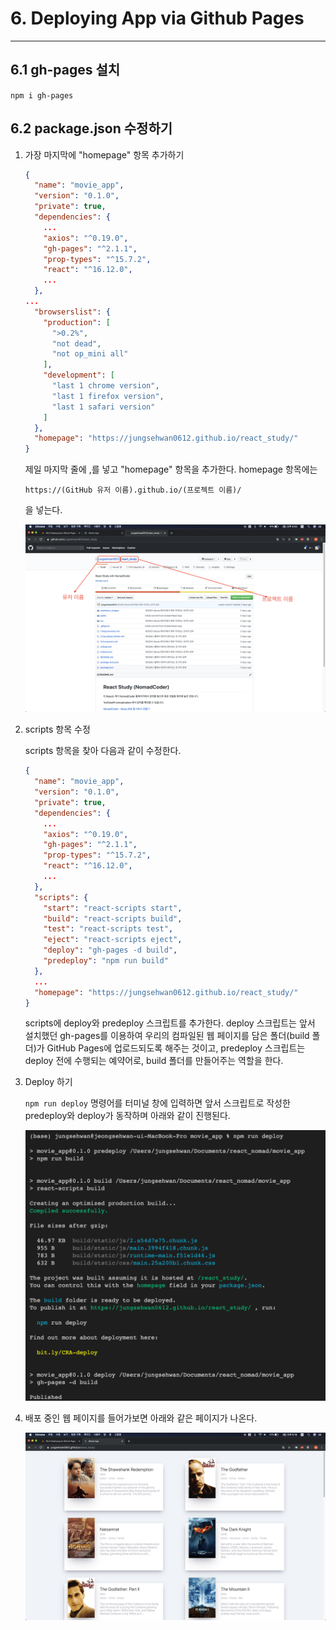 # 6. Deploying App via Github Pages

<hr/>

## 6.1 gh-pages 설치

`npm i gh-pages`

## 6.2 package.json 수정하기

1. 가장 마지막에 "homepage" 항목 추가하기

   ```json
   {
     "name": "movie_app",
     "version": "0.1.0",
     "private": true,
     "dependencies": {
       ...
       "axios": "^0.19.0",
       "gh-pages": "^2.1.1",
       "prop-types": "^15.7.2",
       "react": "^16.12.0",
       ...
     },
   ...
     "browserslist": {
       "production": [
         ">0.2%",
         "not dead",
         "not op_mini all"
       ],
       "development": [
         "last 1 chrome version",
         "last 1 firefox version",
         "last 1 safari version"
       ]
     },
     "homepage": "https://jungsehwan0612.github.io/react_study/"
   }
   
   ```

   제일 마지막 줄에 ,를 넣고 "homepage" 항목을 추가한다. homepage 항목에는 

   `https://(GitHub 유저 이름).github.io/(프로젝트 이름)/`

   을 넣는다.

   <img src="./markdown_images/Deploy_1.png">

2. scripts 항목 수정

   scripts 항목을 찾아 다음과 같이 수정한다.

   ```json
   {
     "name": "movie_app",
     "version": "0.1.0",
     "private": true,
     "dependencies": {
       ...
       "axios": "^0.19.0",
       "gh-pages": "^2.1.1",
       "prop-types": "^15.7.2",
       "react": "^16.12.0",
       ...
     },
     "scripts": {
       "start": "react-scripts start",
       "build": "react-scripts build",
       "test": "react-scripts test",
       "eject": "react-scripts eject",
       "deploy": "gh-pages -d build",
       "predeploy": "npm run build"
     },
     ...
     "homepage": "https://jungsehwan0612.github.io/react_study/"
   }
   
   ```

   scripts에 deploy와 predeploy 스크립트를 추가한다. deploy 스크립트는 앞서 설치했던 gh-pages를 이용하여 우리의 컴파일된 웹 페이지를 담은 폴더(build 폴더)가 GitHub Pages에 업로드되도록 해주는 것이고, predeploy 스크립트는 deploy 전에 수행되는 예약어로, build 폴더를 만들어주는 역할을 한다.

3. Deploy 하기

   ` npm run deploy ` 명령어를 터미널 창에 입력하면 앞서 스크립트로 작성한 predeploy와 deploy가 동작하며 아래와 같이 진행된다.

   <img src="./markdown_images/Deploy_2.png">

4. 배포 중인 웹 페이지를 들어가보면 아래와 같은 페이지가 나온다.

   <img src="./markdown_images/Deploy_3.png">